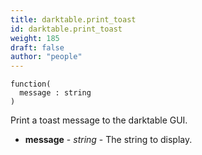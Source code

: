 ```yaml
---
title: darktable.print_toast
id: darktable.print_toast
weight: 185
draft: false
author: "people"
---
```


```
function(
  message : string
)
```

Print a toast message to the darktable GUI.

* **message** - _string_ - The string to display.